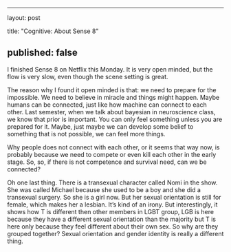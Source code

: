 ---

layout: post

title: "Cognitive: About Sense 8"

published: false
----------------

I finished Sense 8 on Netflix this Monday. It is very open minded, but the flow is very slow, even though the scene setting is great.

The reason why I found it open minded is that: we need to prepare for the impossible. We need to believe in miracle and things might happen. Maybe humans can be connected, just like how machine can connect to each other. Last semester, when we talk about bayesian in neuroscience class, we know that prior is important. You can only feel something unless you are prepared for it. Maybe, just maybe we can develop some belief to something that is not possible, we can feel more things.

Why people does not connect with each other, or it seems that way now, is probably because we need to compete or even kill each other in the early stage. So, so, if there is not competence and survival need, can we be connected?

Oh one last thing. There is a transexual character called Nomi in the show. She was called Michael because she used to be a boy and she did a transexual surgery. So she is a girl now. But her sexual orientation is still for female, which makes her a lesbian. It’s kind of an irony. But interestingly, it shows how T is different then other members in LGBT group, LGB is here because they have a different sexual orientation than the majority but T is here only because they feel different about their own sex. So why are they grouped together? Sexual orientation and gender identity is really a different thing.
